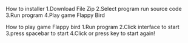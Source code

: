 How to installer
1.Download File Zip
2.Select program run source code
3.Run program
4.Play game Flappy Bird

How to play game Flappy bird
1.Run program
2.Click interface to start
3.press spacebar to start
4.Click or press key to start again!
